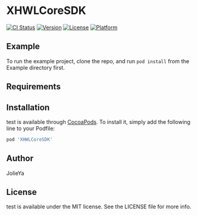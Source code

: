 
# XHWLCoreSDK

[![CI Status](http://img.shields.io/travis/511979194@qq.com/XHWLCoreSDK.svg?style=flat)](https://travis-ci.org/511979194@qq.com/XHWLCoreSDK)
[![Version](https://img.shields.io/cocoapods/v/XHWLCoreSDK.svg?style=flat)](http://cocoapods.org/pods/XHWLCoreSDK)
[![License](https://img.shields.io/cocoapods/l/XHWLCoreSDK.svg?style=flat)](http://cocoapods.org/pods/XHWLCoreSDK)
[![Platform](https://img.shields.io/cocoapods/p/XHWLCoreSDK.svg?style=flat)](http://cocoapods.org/pods/XHWLCoreSDK)

## Example

To run the example project, clone the repo, and run `pod install` from the Example directory first.

## Requirements

## Installation

test is available through [CocoaPods](http://cocoapods.org). To install
it, simply add the following line to your Podfile:

```ruby
pod 'XHWLCoreSDK'
```

## Author

JolieYa

## License

test is available under the MIT license. See the LICENSE file for more info.

